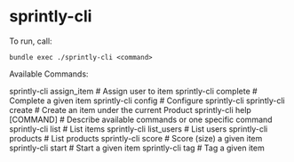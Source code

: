 sprintly-cli
============

To run, call:

    bundle exec ./sprintly-cli <command>


Available Commands:

  sprintly-cli assign_item     # Assign user to item
  sprintly-cli complete        # Complete a given item
  sprintly-cli config          # Configure sprintly-cli
  sprintly-cli create          # Create an item under the current Product
  sprintly-cli help [COMMAND]  # Describe available commands or one specific command
  sprintly-cli list            # List items
  sprintly-cli list_users      # List users
  sprintly-cli products        # List products
  sprintly-cli score           # Score (size) a given item
  sprintly-cli start           # Start a given item
  sprintly-cli tag             # Tag a given item
